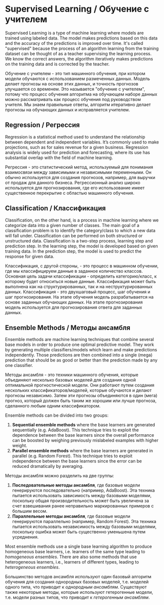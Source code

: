 # Supervised Learning / Обучение с учителем

Supervised Learning is a type of machine learning where models are trained using labeled data. The model makes predictions based on this data and the accuracy of the predictions is improved over time. It's called "supervised" because the process of an algorithm learning from the training dataset can be thought of as a teacher supervising the learning process. We know the correct answers, the algorithm iteratively makes predictions on the training data and is corrected by the teacher.

Обучение с учителем - это тип машинного обучения, при котором модели обучаются с использованием размеченных данных. Модель делает прогнозы на основе этих данных, и точность прогнозов улучшается со временем. Это называется "обучение с учителем", потому что процесс обучения алгоритма на обучающем наборе данных можно рассматривать как процесс обучения под руководством учителя. Мы знаем правильные ответы, алгоритм итеративно делает прогнозы на обучающих данных и исправляется учителем.

## Regression / Регрессия

Regression is a statistical method used to understand the relationship between dependent and independent variables. It’s commonly used to make projections, such as for sales revenue for a given business. Regression analysis is widely used for prediction and forecasting, where its use has substantial overlap with the field of machine learning.

Регрессия - это статистический метод, используемый для понимания взаимосвязи между зависимыми и независимыми переменными. Он обычно используется для создания прогнозов, например, для выручки от продаж для данного бизнеса. Регрессионный анализ широко используется для прогнозирования, где его использование имеет существенное перекрытие с областью машинного обучения.

## Classification / Классификация

Classification, on the other hand, is a process in machine learning where we categorize data into a given number of classes. The main goal of a classification problem is to identify the category/class to which a new data will fall under. Classification can be performed on both structured or unstructured data. Classification is a two-step process, learning step and prediction step. In the learning step, the model is developed based on given training data. In the prediction step, the model is used to predict the response for given data.

Классификация, с другой стороны, - это процесс в машинном обучении, где мы классифицируем данные в заданное количество классов. Основная цель задачи классификации - определить категорию/класс, к которому будет относиться новые данные. Классификация может быть выполнена как на структурированных, так и на неструктурированных данных. Классификация - это двухшаговый процесс, шаг обучения и шаг прогнозирования. На этапе обучения модель разрабатывается на основе заданных обучающих данных. На этапе прогнозирования модель используется для прогнозирования ответа для заданных данных.

## Ensemble Methods / Методы ансамбля

Ensemble methods are machine learning techniques that combine several base models in order to produce one optimal predictive model. They work by generating multiple classifiers/models which learn and make predictions independently. Those predictions are then combined into a single (mega) prediction that should be as good or better than the prediction made by any one classifier.

Методы ансамбля - это техники машинного обучения, которые объединяют несколько базовых моделей для создания одной оптимальной прогностической модели. Они работают путем создания нескольких классификаторов/моделей, которые обучаются и делают прогнозы независимо. Затем эти прогнозы объединяются в один (мега) прогноз, который должен быть таким же хорошим или лучше прогноза, сделанного любым одним классификатором.

Ensemble methods can be divided into two groups:
1. **Sequential ensemble methods** where the base learners are generated sequentially (e.g. AdaBoost). This technique tries to exploit the dependence between the base learners since the overall performance can be boosted by weighing previously mislabeled examples with higher weight.
2. **Parallel ensemble methods** where the base learners are generated in parallel (e.g. Random Forest). This technique tries to exploit independence between the base learners since the error can be reduced dramatically by averaging.

Методы ансамбля можно разделить на две группы:
1. **Последовательные методы ансамбля**, где базовые модели генерируются последовательно (например, AdaBoost). Эта техника пытается использовать зависимость между базовыми моделями, поскольку общая производительность может быть увеличена за счет взвешивания ранее неправильно маркированных примеров с большим весом.
2. **Параллельные методы ансамбля**, где базовые модели генерируются параллельно (например, Random Forest). Эта техника пытается использовать независимость между базовыми моделями, поскольку ошибка может быть существенно уменьшена путем усреднения.

Most ensemble methods use a single base learning algorithm to produce homogeneous base learners, i.e. learners of the same type leading to *homogeneous ensembles*. There are also some methods that use heterogeneous learners, i.e., learners of different types, leading to *heterogeneous ensembles*.

Большинство методов ансамбля используют один базовый алгоритм обучения для создания однородных базовых моделей, т.е. моделей одного типа, что приводит к *однородным ансамблям*. Существуют также некоторые методы, которые используют гетерогенные модели, т.е. модели разных типов, что приводит к *гетерогенным ансамблям*.
